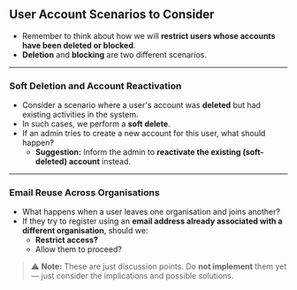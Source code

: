 ## User Account Scenarios to Consider

- Remember to think about how we will **restrict users whose accounts have been deleted or blocked**.
- **Deletion** and **blocking** are two different scenarios.

---

### Soft Deletion and Account Reactivation

- Consider a scenario where a user's account was **deleted** but had existing activities in the system.
- In such cases, we perform a **soft delete**.
- If an admin tries to create a new account for this user, what should happen?
  - **Suggestion:** Inform the admin to **reactivate the existing (soft-deleted) account** instead.

---

### Email Reuse Across Organisations

- What happens when a user leaves one organisation and joins another?
- If they try to register using an **email address already associated with a different organisation**, should we:
  - **Restrict access?**
  - Allow them to proceed?

> ⚠️ **Note:** These are just discussion points. Do **not implement** them yet — just consider the implications and possible solutions.
